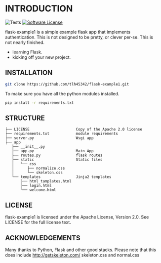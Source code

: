 # INTRODUCTION

![Tests](https://github.com/maxcountryman/flask-login/workflows/Tests/badge.svg)
[![Software License](https://img.shields.io/badge/license-Apache%202-blue)](LICENSE)

flask-example1 is a simple example flask app that implements authentication.  This is not designed to be pretty, or clever per-se.  This is not nearly finished. 

- learning Flask.
- kicking off your new project.

## INSTALLATION

```bash
git clone https://github.com/tlh45342/flask-example1.git
```

To make sure you have all the python modules installed.

```bash
pip install -r requirements.txt
```

## STRUCTURE

    ├── LICENSE                     Copy of the Apache 2.0 license
    ├── requirements.txt            module requirements
    ├── server.py                   Wsgi app
    ├── app
       ├── __init__.py
       ├── app.py                   Main App
       ├── routes.py                flask routes
       ├── static                   Static files
       │   └── css
       │      ├── normalize.css    
       │      └── skeleton.css      
       └── templates                Jinja2 templates
           ├── html_tamplates.html
           ├── login.html
           └── welcome.html
 
## LICENSE

flask-example1 is licensed under the Apache License, Version 2.0. See LICENSE for the full license text.

## ACKNOWLEDGEMENTS

Many thanks to Python, Flask and other good stacks.
Please note that this does include http://getskeleton.com/ skeleton.css and normal.css
